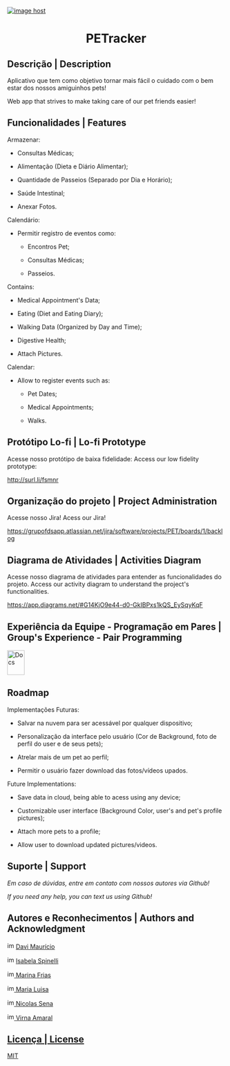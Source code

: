 <a href="https://imgbox.com/aTdmYMg4" target="_blank"><img src="https://images2.imgbox.com/84/2d/aTdmYMg4_o.png" alt="image host"/></a>
<div align="center">  <strong> <h1> PETracker </h1> </strong> </div>
  


## Descrição | Description 
Aplicativo que tem como objetivo tornar mais fácil o cuidado com o bem estar dos nossos amiguinhos pets!

Web app that strives to make taking care of our pet friends easier!

## Funcionalidades | Features

Armazenar:

* Consultas Médicas; 

* Alimentação (Dieta e Diário Alimentar); 

* Quantidade de Passeios (Separado por Dia e Horário);

* Saúde Intestinal;

* Anexar Fotos.

Calendário:

* Permitir registro de eventos como:

  - Encontros Pet;
  
  - Consultas Médicas;
  
  - Passeios.


Contains:

* Medical Appointment's Data;

* Eating (Diet and Eating Diary);

* Walking Data (Organized by Day and Time);

* Digestive Health;

- Attach Pictures.

Calendar:

* Allow to register events such as:

  - Pet Dates;
  
  - Medical Appointments;
  
  - Walks.

## Protótipo Lo-fi | Lo-fi Prototype

Acesse nosso protótipo de baixa fidelidade:
Access our low fidelity prototype:

http://surl.li/fsmnr
## Organização do projeto | Project Administration
Acesse nosso Jira!
Acess our Jira!


https://grupofdsapp.atlassian.net/jira/software/projects/PET/boards/1/backlog

## Diagrama de Atividades | Activities Diagram

Acesse nosso diagrama de atividades para entender as funcionalidades do projeto.
Access our activity diagram to understand the project's functionalities.

https://app.diagrams.net/#G14KjO9e44-d0-GkIBPxs1kQS_EySqyKqF

## Experiência da Equipe - Programação em Pares | Group's Experience - Pair Programming

<a href="https://docs.google.com/document/d/1pWCmzD89mb-wulBPBt-TiDKd3MmEOR7viZFkSn-rvZk/edit?usp=sharing"><img src="https://upload.wikimedia.org/wikipedia/commons/thumb/0/01/Google_Docs_logo_%282014-2020%29.svg/1481px-Google_Docs_logo_%282014-2020%29.svg.png" alt="Docs" style="width:40px;height:57px;"></a>

## Roadmap
Implementações Futuras:

* Salvar na nuvem para ser acessável por qualquer dispositivo;

* Personalização da interface pelo usuário (Cor de Background, foto de perfil do user e de seus pets);

* Atrelar mais de um pet ao perfil;

* Permitir o usuário fazer download das fotos/vídeos upados.

Future Implementations:

* Save data in cloud, being able to acess using any device;

* Customizable user interface (Background Color, user's and pet's profile pictures);

* Attach more pets to a profile;

* Allow user to download updated pictures/videos.

## Suporte | Support
*Em caso de dúvidas, entre em contato com nossos autores via Github!*

*If you need any help, you can text us using Github!*
## Autores e Reconhecimentos | Authors and Acknowledgment

<img src="https://cdn-icons-png.flaticon.com/512/733/733553.png" alt="img github" href="https://github.com/DaviMauricio"  height="16px" width="16px"/> <a href="https://github.com/DaviMauricio"> Davi Maurício </a>

<img src="https://cdn-icons-png.flaticon.com/512/733/733553.png" alt="img github" href="https://github.com/DaviMauricio"  height="16px" width="16px"/> <a href="https://github.com/bela975"> Isabela Spinelli

<img src="https://cdn-icons-png.flaticon.com/512/733/733553.png" alt="img github" href="https://github.com/DaviMauricio"  height="16px" width="16px"/> <a href="https://github.com/MarinaFFSC"> Marina Frias

<img src="https://cdn-icons-png.flaticon.com/512/733/733553.png" alt="img github" href="https://github.com/DaviMauricio"  height="16px" width="16px"/> <a href="https://github.com/MaluArr"> Maria Luisa

<img src="https://cdn-icons-png.flaticon.com/512/733/733553.png" alt="img github" href="https://github.com/DaviMauricio"  height="16px" width="16px"/> <a href="https://github.com/NicolasSenna"> Nicolas Sena

<img src="https://cdn-icons-png.flaticon.com/512/733/733553.png" alt="img github" href="https://github.com/DaviMauricio"  height="16px" width="16px"/> <a href="https://github.com/virnaamaral"> Virna Amaral

## Licença | License
[MIT](https://github.com/bela975/PETracker/blob/main/license)
